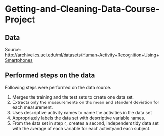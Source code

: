 # Getting-and-Cleaning-Data-Course-Project

## Data
Source: http://archive.ics.uci.edu/ml/datasets/Human+Activity+Recognition+Using+Smartphones

## Performed steps on the data

Following steps were performed on the data source.
1. Merges the training and the test sets to create one data set.
2. Extracts only the measurements on the mean and standard deviation for each measurement.
3. Uses descriptive activity names to name the activities in the data set
4. Appropriately labels the data set with descriptive variable names.
5. From the data set in step 4, creates a second, independent tidy data set with the average of each variable for each activityand each subject.
